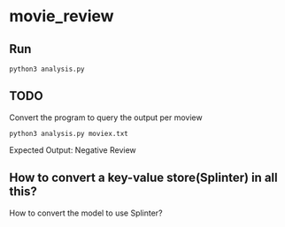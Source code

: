 # movie_review

## Run
```python3 analysis.py```

## TODO
Convert the program to query the output per moview

```python3 analysis.py moviex.txt```

Expected Output: Negative Review

## How to convert a key-value store(Splinter) in all this?
How to convert the model to use Splinter?
